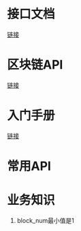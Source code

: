 # 接口文档

[链接](https://www.showdoc.cc/baidang201?page_id=4165938892306231)





# 区块链API

[链接](https://dev.bitshares.works/en/master/api/blockchain_api.html)





# 入门手册

[链接](https://dev.bitshares.works/en/master/bts_guide/index_faq.html)





# 常用API





# 业务知识

1. block_num最小值是1